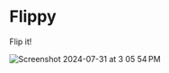 # Flippy
Flip it!


![Screenshot 2024-07-31 at 3 05 54 PM](https://github.com/user-attachments/assets/ea5e4f53-4063-4b25-b5e1-cc49a3a1062e)
